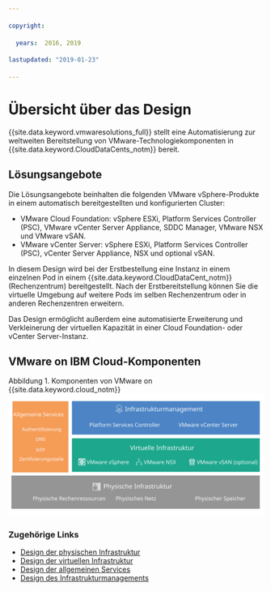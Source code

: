 ```yaml
---

copyright:

  years:  2016, 2019

lastupdated: "2019-01-23"

---
```

# Übersicht über das Design

{{site.data.keyword.vmwaresolutions_full}} stellt eine Automatisierung zur weltweiten Bereitstellung von VMware-Technologiekomponenten in {{site.data.keyword.CloudDataCents_notm}} bereit.

## Lösungsangebote

Die Lösungsangebote beinhalten die folgenden VMware vSphere-Produkte in einem automatisch bereitgestellten und konfigurierten Cluster:
* VMware Cloud Foundation: vSphere ESXi, Platform Services Controller (PSC), VMware vCenter Server Appliance, SDDC Manager, VMware NSX und VMware vSAN.
* VMware vCenter Server: vSphere ESXi, Platform Services Controller (PSC), vCenter Server Appliance, NSX und optional vSAN.

In diesem Design wird bei der Erstbestellung eine Instanz in einem einzelnen Pod in einem {{site.data.keyword.CloudDataCent_notm}} (Rechenzentrum) bereitgestellt. Nach der Erstbereitstellung können Sie die virtuelle Umgebung auf weitere Pods im selben Rechenzentrum oder in anderen Rechenzentren erweitern.

Das Design ermöglicht außerdem eine automatisierte Erweiterung und Verkleinerung der virtuellen Kapazität in einer Cloud Foundation- oder vCenter Server-Instanz.

## VMware on IBM Cloud-Komponenten

Abbildung 1. Komponenten von VMware on {{site.data.keyword.cloud_notm}}
![Komponenten von VMware on {{site.data.keyword.cloud_notm}}](design_overview.svg "Die Lösung umfasst die physische Infrastruktur, die virtuelle Infrastruktur, das Infrastrukturmanagement und allgemeine Services.")

### Zugehörige Links

* [Design der physischen Infrastruktur](/docs/services/vmwaresolutions/archiref/solution/design_physicalinfrastructure.html)
* [Design der virtuellen Infrastruktur](/docs/services/vmwaresolutions/archiref/solution/design_virtualinfrastructure.html)
* [Design der allgemeinen Services](/docs/services/vmwaresolutions/archiref/solution/design_commonservice.html)
* [Design des Infrastrukturmanagements](/docs/services/vmwaresolutions/archiref/solution/design_infrastructuremgmt.html)
